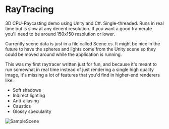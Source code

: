 # RayTracing
3D CPU-Raycasting demo using Unity and C#. Single-threaded. Runs in real time but is slow at any decent resolution. 
If you want a good framerate you'll need to be around 150x150 resolution or lower.

Currently scene data is just in a file called Scene.cs. It might be nice in the future to have the spheres and lights come
from the Unity scene so they could be moved around while the application is running.

This was my first raytracer written just for fun, and because it's meant to run somewhat in real time instead of 
just rendering a single high quality image, it's missing a lot of features that you'd find in higher-end renderers
like:
* Soft shadows
* Indirect lighting
* Anti-aliasing
* Caustics
* Glossy specularity

![SampleScene](https://imgur.com/eypzVFr.png)
